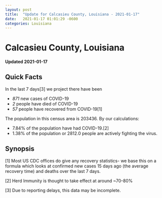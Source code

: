 ```yaml
---
layout: post
title:  "Update for Calcasieu County, Louisiana - 2021-01-17"
date:   2021-01-17 01:01:29 -0600
categories: Louisiana
---
```


# Calcasieu County, Louisiana
#### Updated 2021-01-17

## Quick Facts

In the last 7 days[3] we project there have been
- *871* new cases of COVID-19
- *2* people have died of COVID-19
- *57* people have recovered from COVID-19[1]

The population in this census area is 203436. By our calculations:
- 7.84% of the population have had COVID-19.[2]
- 1.38% of the population or 2812.0 people are actively fighting the virus.

## Synopsis




[1] Most US CDC offices do give any recovery statistics- we base this on a formula which looks at confirmed new cases
15 days ago (the average recovery time) and deaths over the last 7 days.

[2] Herd Immunity is thought to take effect at around ~70-80%

[3] Due to reporting delays, this data may be incomplete.
 
    